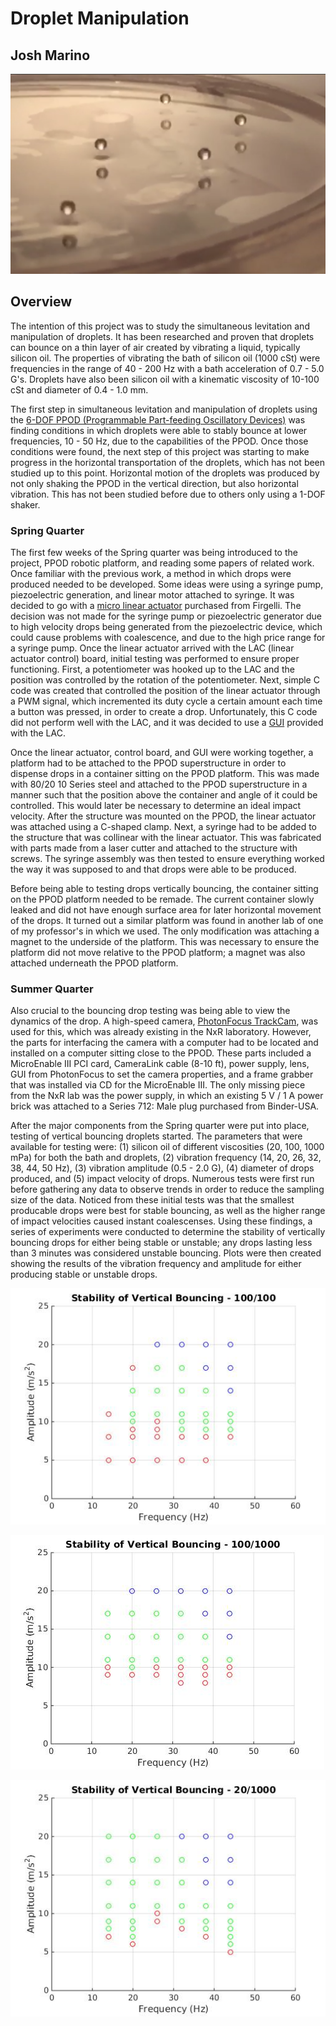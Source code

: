 Droplet Manipulation
=============================================

Josh Marino 
---------------------------------------------


![period_2_bounce](https://raw.githubusercontent.com/JoshMarino/droplet_manipulation/master/period_2_bouncing.png)


## Overview

The intention of this project was to study the simultaneous levitation and manipulation of droplets. It has been researched and proven that droplets can bounce on a thin layer of air created by vibrating a liquid, typically silicon oil. The properties of vibrating the bath of silicon oil (1000 cSt) were frequencies in the range of 40 - 200 Hz with a bath acceleration of 0.7 - 5.0 G's. Droplets have also been silicon oil with a kinematic viscosity of 10-100 cSt and diameter of 0.4 - 1.0 mm. 

The first step in simultaneous levitation and manipulation of droplets using the [6-DOF PPOD (Programmable Part-feeding Oscillatory Devices)](http://nxr.northwestern.edu/research/robotic-manipulation) was finding conditions in which droplets were able to stably bounce at lower frequencies, 10 - 50 Hz, due to the capabilities of the PPOD. Once those conditions were found, the next step of this project was starting to make progress in the horizontal transportation of the droplets, which has not been studied up to this point. Horizontal motion of the droplets was produced by not only shaking the PPOD in the vertical direction, but also horizontal vibration. This has not been studied before due to others only using a 1-DOF shaker.


### Spring Quarter

The first few weeks of the Spring quarter was being introduced to the project, PPOD robotic platform, and reading some papers of related work. Once familiar with the previous work, a method in which drops were produced needed to be developed. Some ideas were using a syringe pump, piezoelectric generation, and linear motor attached to syringe. It was decided to go with a [micro linear actuator](http://www.firgelli.com/pdf/L12_datasheet.pdf) purchased from Firgelli. The decision was not made for the syringe pump or piezoelectric generator due to high velocity drops being generated from the piezoelectric device, which could cause problems with coalescence, and due to the high price range for a syringe pump. Once the linear actuator arrived with the LAC (linear actuator control) board, initial testing was performed to ensure proper functioning. First, a potentiometer was hooked up to the LAC and the position was controlled by the rotation of the potentiometer. Next, simple C code was created that controlled the position of the linear actuator through a PWM signal, which incremented its duty cycle a certain amount each time a button was pressed, in order to create a drop. Unfortunately, this C code did not perform well with the LAC, and it was decided to use a [GUI](http://firgelli.com/Uploads/LAC%20Advanced%20Configuration.pdf) provided with the LAC.

Once the linear actuator, control board, and GUI were working together, a platform had to be attached to the PPOD superstructure in order to dispense drops in a container sitting on the PPOD platform. This was made with 80/20 10 Series steel and attached to the PPOD superstructure in a manner such that the position above the container and angle of it could be controlled. This would later be necessary to determine an ideal impact velocity. After the structure was mounted on the PPOD, the linear actuator was attached using a C-shaped clamp. Next, a syringe had to be added to the structure that was collinear with the linear actuator. This was fabricated with parts made from a laser cutter and attached to the structure with screws. The syringe assembly was then tested to ensure everything worked the way it was supposed to and that drops were able to be produced.

Before being able to testing drops vertically bouncing, the container sitting on the PPOD platform needed to be remade. The current container slowly leaked and did not have enough surface area for later horizontal movement of the drops. It turned out a similar platform was found in another lab of one of my professor's in which we used. The only modification was attaching a magnet to the underside of the platform. This was necessary to ensure the platform did not move relative to the PPOD platform; a magnet was also attached underneath the PPOD platform.

### Summer Quarter

Also crucial to the bouncing drop testing was being able to view the dynamics of the drop. A high-speed camera, [PhotonFocus TrackCam](http://www.stemmer-imaging.fi/media/uploads/docmanager/12782-Photonfocus_MV-D1024_Trackcam_Manual.pdf), was used for this, which was already existing in the NxR laboratory. However, the parts for interfacing the camera with a computer had to be located and installed on a computer sitting close to the PPOD. These parts included a MicroEnable III PCI card, CameraLink cable (8-10 ft), power supply, lens, GUI from PhotonFocus to set the camera properties, and a frame grabber that was installed via CD for the MicroEnable III. The only missing piece from the NxR lab was the power supply, in which an existing 5 V / 1 A power brick was attached to a Series 712: Male plug purchased from Binder-USA.

After the major components from the Spring quarter were put into place, testing of vertical bouncing droplets started. The parameters that were available for testing were: (1) silicon oil of different viscosities (20, 100, 1000 mPa) for both the bath and droplets, (2) vibration frequency (14, 20, 26, 32, 38, 44, 50 Hz), (3) vibration amplitude (0.5 - 2.0 G), (4) diameter of drops produced, and (5) impact velocity of drops. Numerous tests were first run before gathering any data to observe trends in order to reduce the sampling size of the data. Noticed from these initial tests was that the smallest producable drops were best for stable bouncing, as well as the higher range of impact velocities caused instant coalescenses. Using these findings, a series of experiments were conducted to determine the stability of vertically bouncing drops for either being stable or unstable; any drops lasting less than 3 minutes was considered unstable bouncing. Plots were then created showing the results of the vibration frequency and amplitude for either producing stable or unstable drops.

![Stability_100_100](https://raw.githubusercontent.com/JoshMarino/droplet_manipulation/master/Vertical%20Bouncing%20Stability%20Plots/Stability_100_100.jpg)

![Stability_100_1000](https://raw.githubusercontent.com/JoshMarino/droplet_manipulation/master/Vertical%20Bouncing%20Stability%20Plots/Stability_100_1000.jpg)

![Stability_20_1000](https://raw.githubusercontent.com/JoshMarino/droplet_manipulation/master/Vertical%20Bouncing%20Stability%20Plots/Stability_20_1000.jpg)
